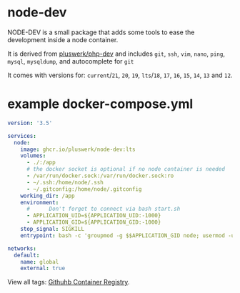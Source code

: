 # node-dev

NODE-DEV is a small package that adds some tools to ease the development inside a node container.

It is derived from [pluswerk/php-dev](https://github.com/pluswerk/php-dev/) and includes `git`, `ssh`, `vim`, `nano`, `ping`, `mysql`, `mysqldump`, and autocomplete for `git`

It comes with versions for: `current`/`21`, `20`, `19`, `lts`/`18`, `17`, `16`, `15`, `14`, `13` and `12`.

# example docker-compose.yml
````yml
version: '3.5'

services:
  node:
    image: ghcr.io/pluswerk/node-dev:lts
    volumes:
      - ./:/app
      # the docker socket is optional if no node container is needed
      - /var/run/docker.sock:/var/run/docker.sock:ro
      - ~/.ssh:/home/node/.ssh
      - ~/.gitconfig:/home/node/.gitconfig
    working_dir: /app
    environment:
      #      Don't forget to connect via bash start.sh
      - APPLICATION_UID=${APPLICATION_UID:-1000}
      - APPLICATION_GID=${APPLICATION_GID:-1000}
    stop_signal: SIGKILL
    entrypoint: bash -c 'groupmod -g $$APPLICATION_GID node; usermod -u $$APPLICATION_UID node; tail -f /dev/null'

networks:
  default:
    name: global
    external: true

````

View all tags: [Githuhb Container Registry](https://github.com/pluswerk/node-dev/pkgs/container/node-dev/versions?filters%5Bversion_type%5D=tagged).
